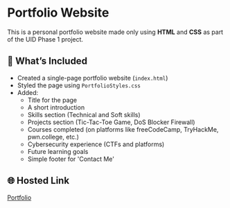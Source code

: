 # Portfolio Website

This is a personal portfolio website made only using **HTML** and **CSS** as part of the UID Phase 1 project.

## 🔧 What’s Included

- Created a single-page portfolio website (`index.html`)
- Styled the page using `PortfolioStyles.css`
- Added:
  - Title for the page  
  - A short introduction
  - Skills section (Technical and Soft skills)
  - Projects section (Tic-Tac-Toe Game, DoS Blocker Firewall)
  - Courses completed (on platforms like freeCodeCamp, TryHackMe, pwn.college, etc.)
  - Cybersecurity experience (CTFs and platforms)
  - Future learning goals
  - Simple footer for 'Contact Me'

## 🌐 Hosted Link

[Portfolio](https://atrnl.github.io/UID_ProjectPhase1_AM.SC.U4CSE24007/#contact)
